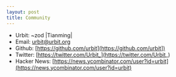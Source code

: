 ```yaml
---
layout: post
title: Community
---
```


+ Urbit: ~zod |Tianming|
+ Email: urbit@urbit.org
+ Github: [https://github.com/urbit](https://github.com/urbit])
+ Twitter: [https://twitter.com/Urbit_](https://twitter.com/Urbit_)
+ Hacker News: [https://news.ycombinator.com/user?id=urbit](https://news.ycombinator.com/user?id=urbit)
